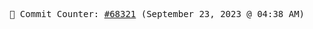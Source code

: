 <p align="center">
    <samp>
        📮 Commit Counter: <a href="https://github.com/Javascript-void0/Javascript-void0/commits/main">#68321</a> (September 23, 2023 @ 04:38 AM)
    </samp>
</p>